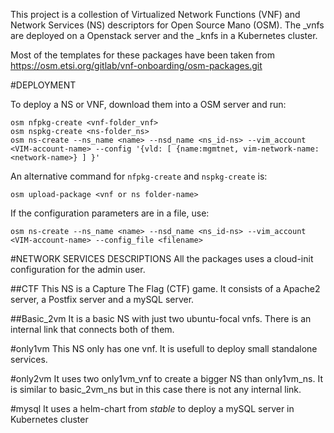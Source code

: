 

This project is a collestion of Virtualized Network Functions (VNF) and Network Services (NS) descriptors for Open Source Mano (OSM).
The _vnfs are deployed on a Openstack server and the _knfs in a Kubernetes cluster.

Most of the templates for these packages have been taken from https://osm.etsi.org/gitlab/vnf-onboarding/osm-packages.git

#DEPLOYMENT

To deploy a NS or VNF, download them into a OSM server and run:
```
osm nfpkg-create <vnf-folder_vnf>
osm nspkg-create <ns-folder_ns>
osm ns-create --ns_name <name> --nsd_name <ns_id-ns> --vim_account <VIM-account-name> --config '{vld: [ {name:mgmtnet, vim-network-name: <network-name>} ] }'
```
An alternative command for `nfpkg-create` and `nspkg-create` is:

```
osm upload-package <vnf or ns folder-name>
```

If the configuration parameters are in a file, use:
```
osm ns-create --ns_name <name> --nsd_name <ns_id-ns> --vim_account <VIM-account-name> --config_file <filename>
```
#NETWORK SERVICES DESCRIPTIONS
All the packages uses a cloud-init configuration for the admin user.

##CTF
This NS is a Capture The Flag (CTF) game. It consists of a Apache2 server, a Postfix server and a mySQL server.

##Basic_2vm
It is a basic NS with just two ubuntu-focal vnfs. There is an internal link that connects both of them.

#only1vm
This NS only has one vnf. It is usefull to deploy small standalone services.

#only2vm
It uses two only1vm_vnf to create a bigger NS than only1vm_ns. It is similar to basic_2vm_ns but in this case there is not any internal link.

#mysql
It uses a helm-chart from *stable* to deploy a mySQL server in Kubernetes cluster

